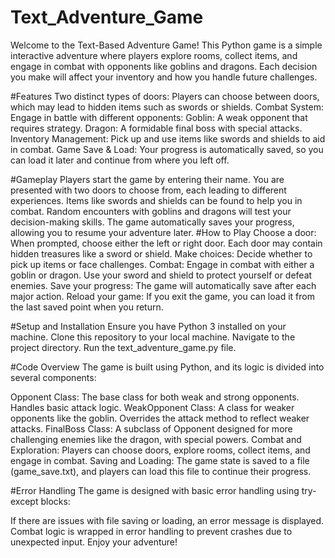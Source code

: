 # Text_Adventure_Game
Welcome to the Text-Based Adventure Game! This Python game is a simple interactive adventure where players explore rooms, collect items, and engage in combat with opponents like goblins and dragons. Each decision you make will affect your inventory and how you handle future challenges.

#Features
Two distinct types of doors: Players can choose between doors, which may lead to hidden items such as swords or shields.
Combat System: Engage in battle with different opponents:
Goblin: A weak opponent that requires strategy.
Dragon: A formidable final boss with special attacks.
Inventory Management: Pick up and use items like swords and shields to aid in combat.
Game Save & Load: Your progress is automatically saved, so you can load it later and continue from where you left off.

#Gameplay
Players start the game by entering their name.
You are presented with two doors to choose from, each leading to different experiences.
Items like swords and shields can be found to help you in combat.
Random encounters with goblins and dragons will test your decision-making skills.
The game automatically saves your progress, allowing you to resume your adventure later.
#How to Play
Choose a door: When prompted, choose either the left or right door. Each door may contain hidden treasures like a sword or shield.
Make choices: Decide whether to pick up items or face challenges.
Combat: Engage in combat with either a goblin or dragon. Use your sword and shield to protect yourself or defeat enemies.
Save your progress: The game will automatically save after each major action.
Reload your game: If you exit the game, you can load it from the last saved point when you return.

#Setup and Installation
Ensure you have Python 3 installed on your machine.
Clone this repository to your local machine.
Navigate to the project directory.
Run the text_adventure_game.py file.

#Code Overview
The game is built using Python, and its logic is divided into several components:

Opponent Class: The base class for both weak and strong opponents. Handles basic attack logic.
WeakOpponent Class: A class for weaker opponents like the goblin. Overrides the attack method to reflect weaker attacks.
FinalBoss Class: A subclass of Opponent designed for more challenging enemies like the dragon, with special powers.
Combat and Exploration: Players can choose doors, explore rooms, collect items, and engage in combat.
Saving and Loading: The game state is saved to a file (game_save.txt), and players can load this file to continue their progress.

#Error Handling
The game is designed with basic error handling using try-except blocks:

If there are issues with file saving or loading, an error message is displayed.
Combat logic is wrapped in error handling to prevent crashes due to unexpected input.
Enjoy your adventure!
